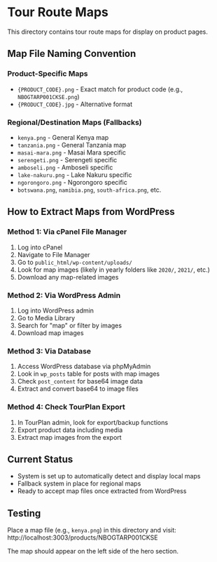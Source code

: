# Tour Route Maps

This directory contains tour route maps for display on product pages.

## Map File Naming Convention

### Product-Specific Maps
- `{PRODUCT_CODE}.png` - Exact match for product code (e.g., `NBOGTARP001CKSE.png`)
- `{PRODUCT_CODE}.jpg` - Alternative format

### Regional/Destination Maps (Fallbacks)
- `kenya.png` - General Kenya map
- `tanzania.png` - General Tanzania map
- `masai-mara.png` - Masai Mara specific
- `serengeti.png` - Serengeti specific
- `amboseli.png` - Amboseli specific
- `lake-nakuru.png` - Lake Nakuru specific
- `ngorongoro.png` - Ngorongoro specific
- `botswana.png`, `namibia.png`, `south-africa.png`, etc.

## How to Extract Maps from WordPress

### Method 1: Via cPanel File Manager
1. Log into cPanel
2. Navigate to File Manager
3. Go to `public_html/wp-content/uploads/`
4. Look for map images (likely in yearly folders like `2020/`, `2021/`, etc.)
5. Download any map-related images

### Method 2: Via WordPress Admin
1. Log into WordPress admin
2. Go to Media Library
3. Search for "map" or filter by images
4. Download map images

### Method 3: Via Database
1. Access WordPress database via phpMyAdmin
2. Look in `wp_posts` table for posts with map images
3. Check `post_content` for base64 image data
4. Extract and convert base64 to image files

### Method 4: Check TourPlan Export
1. In TourPlan admin, look for export/backup functions
2. Export product data including media
3. Extract map images from the export

## Current Status
- System is set up to automatically detect and display local maps
- Fallback system in place for regional maps
- Ready to accept map files once extracted from WordPress

## Testing
Place a map file (e.g., `kenya.png`) in this directory and visit:
http://localhost:3003/products/NBOGTARP001CKSE

The map should appear on the left side of the hero section.